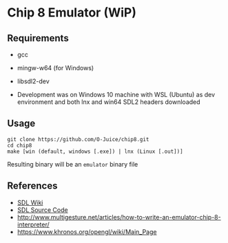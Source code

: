 # Chip 8 Emulator (WiP)

## Requirements
- gcc
- mingw-w64 (for Windows)
- libsdl2-dev

- Development was on Windows 10 machine with WSL (Ubuntu) as dev environment and both lnx and win64 SDL2 headers downloaded

## Usage
```
git clone https://github.com/O-Juice/chip8.git
cd chip8
make [win (default, windows [.exe]) | lnx (Linux [.out])]
``` 
Resulting binary will be an `emulator` binary file

## References
- [SDL Wiki](https://wiki.libsdl.org/)
- [SDL Source Code](https://hg.libsdl.org/)
- http://www.multigesture.net/articles/how-to-write-an-emulator-chip-8-interpreter/
- https://www.khronos.org/opengl/wiki/Main_Page
